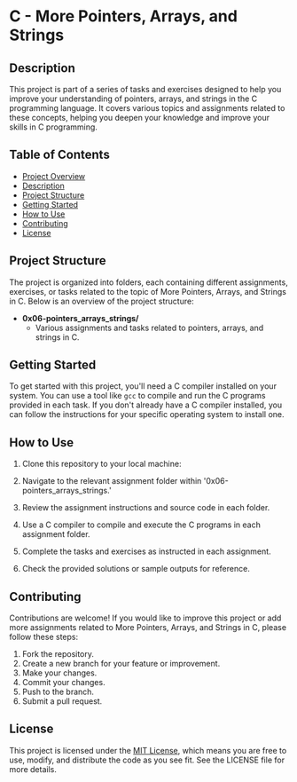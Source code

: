 # C - More Pointers, Arrays, and Strings

## Description
This project is part of a series of tasks and exercises designed to help you improve your understanding of pointers, arrays, and strings in the C programming language. It covers various topics and assignments related to these concepts, helping you deepen your knowledge and improve your skills in C programming.

## Table of Contents
- [Project Overview](#c---more-pointers-arrays-and-strings)
- [Description](#description)
- [Project Structure](#project-structure)
- [Getting Started](#getting-started)
- [How to Use](#how-to-use)
- [Contributing](#contributing)
- [License](#license)

## Project Structure
The project is organized into folders, each containing different assignments, exercises, or tasks related to the topic of More Pointers, Arrays, and Strings in C. Below is an overview of the project structure:

- **0x06-pointers_arrays_strings/**
  - Various assignments and tasks related to pointers, arrays, and strings in C.

## Getting Started
To get started with this project, you'll need a C compiler installed on your system. You can use a tool like `gcc` to compile and run the C programs provided in each task. If you don't already have a C compiler installed, you can follow the instructions for your specific operating system to install one.

## How to Use
1. Clone this repository to your local machine:

2. Navigate to the relevant assignment folder within '0x06-pointers_arrays_strings.'

3. Review the assignment instructions and source code in each folder.

4. Use a C compiler to compile and execute the C programs in each assignment folder.

5. Complete the tasks and exercises as instructed in each assignment.

6. Check the provided solutions or sample outputs for reference.

## Contributing
Contributions are welcome! If you would like to improve this project or add more assignments related to More Pointers, Arrays, and Strings in C, please follow these steps:

1. Fork the repository.
2. Create a new branch for your feature or improvement.
3. Make your changes.
4. Commit your changes.
5. Push to the branch.
6. Submit a pull request.

## License
This project is licensed under the [MIT License](LICENSE), which means you are free to use, modify, and distribute the code as you see fit. See the LICENSE file for more details.

